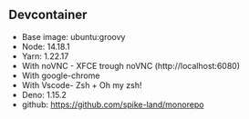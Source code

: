 ## Devcontainer

- Base image: ubuntu:groovy
- Node: 14.18.1
- Yarn: 1.22.17
- With noVNC - XFCE trough noVNC (http://localhost:6080)
- With google-chrome
- With Vscode- Zsh + Oh my zsh!
- Deno: 1.15.2
- github: https://github.com/spike-land/monorepo
